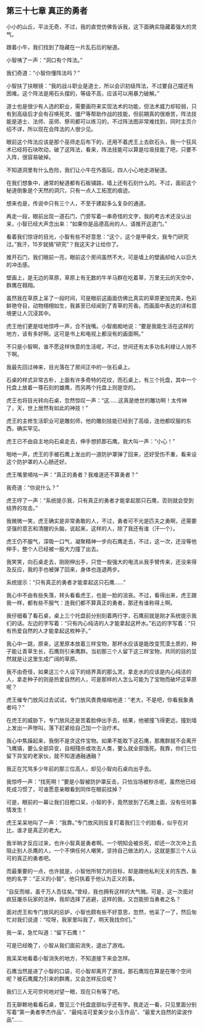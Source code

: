## 第三十七章 真正的勇者


小小的山丘，平淡无奇，不过，我的直觉仿佛告诉我，这下面确实隐藏着强大的灵气。

跟着小牛，我们找到了隐藏在一片乱石后的秘道。

小智咦了一声：“洞口有个阵法。”

我们奇道：“小智你懂阵法吗？”

小智扶了扶眼镜：“我的战斗职业是道士，所以会识初级阵法，不过要自己摆还有困难。这个阵法是用石头摆的，等级不高，应该可以用暴力破解。”

道士也是很少有人选的职业，需要画符来实现法术的功能，但法术威力却较弱，只有到高级后才会有召唤死灵、僵尸等帮助作战的技能，但前期真的很艰苦，阵法技能是道士、法师、巫师、祭司都可以练习的，不过阵法图非常难找到，同时主页介绍不详，所以现在会阵法的人很少见。

眼前这个阵法应该是那个巫师走后布下的，还用不着虎王上去砍石头，我一个狂风术已经将石块吹动，破了这阵法，看来，阵法技能可以算是垃圾技能了吧，只要不入阵，很容易破掉。

不知道洞里有什么危险，我们让小牛在外面玩，四人小心地走进秘道。

在我们想象中，通常的秘道都有石板铺路，墙上还有石刻什么的。不过，面前这个秘道倒象是个天然的洞穴，只有一点人工拓宽的痕迹。

想来也是，传说中只有三个人，不至于建起多么复杂的通道。

再走一段，眼前出现一道石门，门旁写着一串奇怪的文字，我的考古术还没认出来，小智已经大声念出来：“如果你是品德高尚的人，请推开这道门。”

看着我们惊讶的目光，小智有些不好意思：“这个，这个是甲骨文，我专门研究过。”我汗，15岁就搞“研究”？我这天才让给你了。

推开石门，我们眼前一亮，眼前这个房间虽然不大，可是墙上的壁画却给人以巨大的冲击感。

壁画上，是无边的草原，草原上有无数的牛羊马群在吃着草，万里无云的天空中，群鹰在翱翔。

虽然我在草原上呆了一段时间，可是眼前这画面仿佛比真实的草原更加完美，色彩鲜艳夺目，动物栩栩如生，我甚至已经闻到了青草的芳香。而画面中表达的详和意境更让人沉浸其中。

虎王他们更是哇地惊呼一声，合不拢嘴。小智痴痴地说：“要是我能生活在这样的地方，该有多好啊。这可是书上和电视上都没有的画面啊。”

不只是小智啊，谁不愿这样快意的生活呢，不过，世间还有太多功名利禄让人抛不下啊。

我最先回过神来，目光落在了房间正中的一张石桌上。

石桌的样式非常古朴，上面有许多奇特的花纹，而石桌上，有三个托盘，其中一个托盘上放着一尊石刻的雄鹰，而另两个托盘上则是空的。

虎王也将目光转向石桌，忽然惊叹一声：“这……这真是绝世的雕功啊！太传神了，天，世上居然有如此的神技！”

虎王的主修生活职业可是雕刻师，他的雕刻技能已经到了高级，连他都叹服的东西，确实罕见。

虎王已不由自主地向石桌走去，伸手想抓那石鹰。我大叫一声：“小心！”

啪地一声，虎王的手被石鹰上发出的一道防护罩弹了回来，还好受伤不重，看来设这个防护罩的人心肠还好。

虎王嘴里嘀咕一声：“真正的勇者？我难道还不算勇者？”

我奇道：“你说什么？”

虎王哼了一声：“系统提示我，只有真正的勇者才能拿起那只石鹰，否则就会受到结界的攻击。”

我微微一笑，虎王确实是非常勇敢的人，不过，勇者可不光是匹夫之勇啊，还需要坚强的意志和清醒的头脑，说起来，这样的人，除了我还有谁（汗一个）。

虎王仍不服气，深吸一口气，凝聚精神一步向石鹰走去，不过，这一次，还没等他伸手，整个人已经被一股大力撞了出去。

我笑笑，向石桌走去，刚刚伸出手，只觉一股强大的电流从我手臂传来，还没来得及反应，我的手也被弹了回来，身体也连退两步。

系统提示：“只有真正的勇者才能拿起这只石鹰……”

我心中不由有些失落，转头看看虎王，也是一脸的沮丧。不过，看得出来，虎王跟我一样，都有些不服气：连我们都不算真正的勇者，那还有谁称得上啊。

我仔细看了看石桌，桌上三个托盘前分别刻着两行字，石鹰前就是刚才系统提示我们的话。左边的字写着：“只有内心纯洁的人才能拿起这杯水。”右边的字写着：“只有热爱自然的人才能拿起这枚种子。”

我心中一跳，原来，这里原本放着三样宝物，那杯水应该是能改变荒漠土质的，种子能让青草生长，石鹰则引来鹰群。当初那三个人留下这三样宝物，共同的目的显然就是让这里生成广阔的草原。

我不由奇怪，如果这三个人设下的结界真的那么灵，拿走水的应该是内心纯洁的人，拿走种子的则是热爱自然的人，可是那样的人怎么可能为了宝物而破坏这草原呢？

虎王催专门放风过去试试，专门放风畏畏缩缩地道：“老大，不是吧，你看我象勇者吗？”

在虎王的威胁下，专门放风还是苦着脸伸出手去，结果，他被撞飞得更远，撞到墙上发出一声惨叫，落下赶紧给自己加一个治疗术。

我心中焦躁起来，我倒不是贪这件宝物。如果不能取下这石鹰，那鹰群就不会离开飞鹰镇，要么全部异变，自相殘杀或攻击人类，要么就全部饿死。我靠，你们三位留下异宝的老家伙，就不知道通融通融？

我正在咒骂多少年前的那三位高人，却见小智向石桌向出手去。

我惊呼一声：“找死啊！”要是小智被防护罩反击，只怕当场被秒杀呢，虽然他已经死成习惯了，可谁愿意亲眼看到同伴在眼前挂掉？

可是，眼前的一幕让我们目瞪口呆，小智的手，竟然放到了石鹰上面，没有任何事情发生！

虎王呆呆地叫了一声：“我靠。”专门放风则反复盯着我们三个的脸看，似乎在对比，谁才是真正的老大。

我半晌才反应过来，也许小智真是勇者啊。一个明知会被杀死，却还一次次冲上去阻止别人杀鹰的人，一个不惧任何人嘲笑，坚持自己做法的人，这就是那三个人认可的真正的勇者吧。

而最重要的一点，也许就是，小智他所努力的目标，却是跟他私利无关的东西，象他的名字：“正义的小智”，他只执着于他认为正义的事。

“自反而缩，虽千万人吾往矣。”曾经，我也拥有这样的大气魄。可是，这一次面对疯狂屠杀玩家的法神，我却选择了逃避，这样的我，又岂能担当勇者之名？

面对虎王和专门放风的忌妒，小智也颇有些不好意思，忽然，他呆了一了，然后匆忙对我们说道：“哎呀，我家里叫我了，明天我找你们。”

我一呆，急忙叫道：“留下石鹰！”

可是已经晚了，小智从我们面前消失，退出了游戏。

我呆呆地看着小智消失的地方，不知道接下来会怎样。

石鹰当然是进了小智的口袋，可小智却离开了游戏，那石鹰现在算是在哪个空间呢？被石鹰魔力引来的群鹰，又会怎样反应呢？

我们三人无可奈何地对望一眼，现在只有等了吧。

百无聊赖地看看石桌，瞥见三个托盘底部似乎还有字。我走近一看，只见里面分别写着“第一勇者李杰作品”、“最纯洁可爱美少女小玉作品”、“最爱大自然的梁波作品”……





